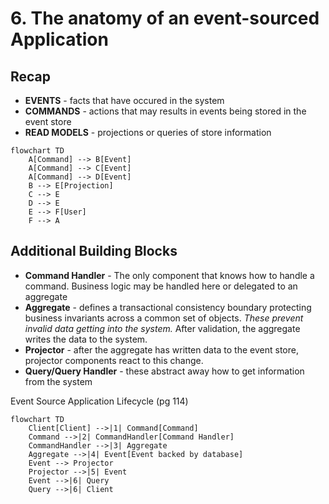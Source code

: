 # 6. The anatomy of an event-sourced Application

## Recap

* __EVENTS__ - facts that have occured in the system
* __COMMANDS__ - actions that may results in events being stored in the event store
* __READ MODELS__ - projections or queries of store information

```mermaid
flowchart TD
    A[Command] --> B[Event]
    A[Command] --> C[Event]
    A[Command] --> D[Event]
    B --> E[Projection]
    C --> E
    D --> E
    E --> F[User]
    F --> A
```

## Additional Building Blocks

* __Command Handler__ - The only component that knows how to handle a command. Business logic may be handled here or delegated to an aggregate
* __Aggregate__ - defines a transactional consistency boundary protecting business invariants across a common set of objects. _These prevent invalid data getting into the system._ After validation, the aggregate writes the data to the system.
* __Projector__ - after the aggregate has written data to the event store, projector components react to this change.
* __Query/Query Handler__ - these abstract away how to get information from the system

Event Source Application Lifecycle (pg 114)
```mermaid
flowchart TD
    Client[Client] -->|1| Command[Command]
    Command -->|2| CommandHandler[Command Handler]
    CommandHandler -->|3| Aggregate
    Aggregate -->|4| Event[Event backed by database]
    Event --> Projector
    Projector -->|5| Event
    Event -->|6| Query
    Query -->|6| Client
```